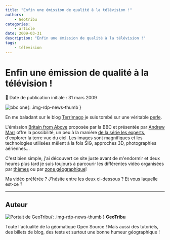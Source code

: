 ```yaml
---
title: "Enfin une émission de qualité à la télévision !"
authors:
    - Geotribu
categories:
    - article
date: 2009-03-31
description: "Enfin une émission de qualité à la télévision !"
tags:
    - télévision
---
```


# Enfin une émission de qualité à la télévision !

:calendar: Date de publication initiale : 31 mars 2009

![bbc one](https://cdn.geotribu.fr/img/logos-icones/divers/bbc.png){: .img-rdp-news-thumb }

En me baladant sur le blog [TerrImago](http://terrimago.blogspot.com/) je suis tombé sur une véritable [perle](http://terrimago.blogspot.com/2009/03/britain-from-above-la-terre-vue-du-ciel.html).

L'émission [Britain from Above](http://www.bbc.co.uk/britainfromabove/) proposée par la BBC et présentée par [Andrew Marr](http://www.bbc.co.uk/britainfromabove/about/andrewmarr.shtml) offre la possibilité, un peu à la manière [de la série les experts](https://fr.wikipedia.org/wiki/Les_Experts_(s%C3%A9rie_t%C3%A9l%C3%A9vis%C3%A9e)), d'explorer la terre vue du ciel. Les images sont magnifiques et les technologies utilisées mêlent à la fois SIG, approches 3D, photographies aériennes...

C'est bien simple, j'ai découvert ce site juste avant de m'endormir et deux heures plus tard je suis toujours à parcourir les différentes vidéo organisées par [thèmes](http://www.bbc.co.uk/britainfromabove/stories/index.shtml) ou par [zone géographique](http://www.bbc.co.uk/britainfromabove/map/)!

Ma vidéo préférée ? J'hésite entre les deux ci-dessous ? Et vous laquelle est-ce ?

----

## Auteur

![Portait de GeoTribu](https://cdn.geotribu.fr/img/internal/charte/geotribu_logo_64x64.png){: .img-rdp-news-thumb }
**GeoTribu**

Toute l'actualité de la géomatique Open Source ! Mais aussi des tutoriels, des billets de blog, des tests et surtout une bonne humeur géographique !
